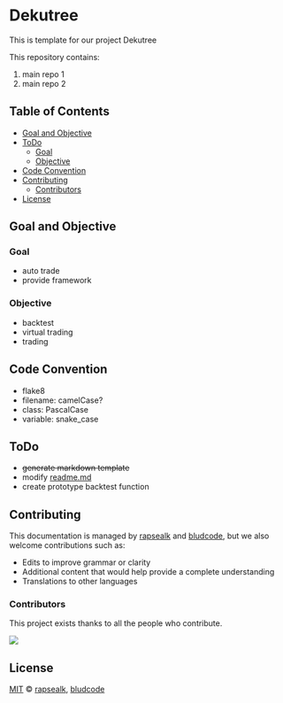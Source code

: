 # Dekutree

This is template for our project Dekutree

This repository contains:

1. main repo 1
2. main repo 2

## Table of Contents

- [Goal and Objective](#goal-and-objective)
- [ToDo](#todo)
  - [Goal](#goal)
  - [Objective](#objective)
- [Code Convention](#code-convention)
- [Contributing](#contributing)
  - [Contributors](#contributors)
- [License](#license)

## Goal and Objective

### Goal

- auto trade
- provide framework

### Objective

- backtest
- virtual trading
- trading

## Code Convention

- flake8
- filename: camelCase?
- class: PascalCase
- variable: snake_case

## ToDo

- ~~generate markdown template~~
- modify [readme.md](https://github.com/aramnuri/dekutree/blob/master/README.md)
- create prototype backtest function

## Contributing

This documentation is managed by [rapsealk](https://github.com/rapsealk) and [bludcode](https://github.com/bludcode),
but we also welcome contributions such as:

- Edits to improve grammar or clarity
- Additional content that would help provide a complete understanding
- Translations to other languages

### Contributors

This project exists thanks to all the people who contribute.

<a href="https://github.com/aramnuri/dekutree/graphs/contributors">
  <img src="https://contrib.rocks/image?repo=aramnuri/dekutree" />
</a>

## License

[MIT](LICENSE) © [rapsealk](https://github.com/rapsealk), [bludcode](https://github.com/bludcode)

